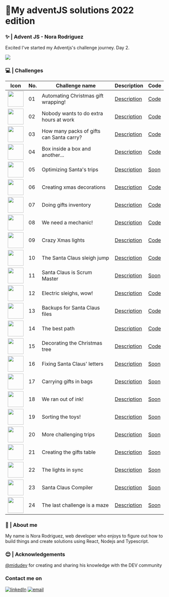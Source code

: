 # 🎄My adventJS solutions 2022 edition

### ✨ | Advent JS - Nora Rodriguez

Excited I've started my Adventjs's challenge journey. Day 2.

<img src='https://user-images.githubusercontent.com/94259578/205131298-f8a55888-6bd6-4445-af8d-4dbb7af3236b.png'/>

### 💻️ | Challenges

| Icon                                                                                                                                                                                              | No. | Challenge name                           | Description                                                       | Code                                                                                                   |
| ------------------------------------------------------------------------------------------------------------------------------------------------------------------------------------------------- | --- | ---------------------------------------- | ----------------------------------------------------------------- | ------------------------------------------------------------------------------------------------------ |
| <img style="width:50px" src='https://camo.githubusercontent.com/92d1311ec63de8a4ff571c54f8cffa88efa5bfdac3a7545b911a16cfc4afb2eb/68747470733a2f2f692e696d6775722e636f6d2f357a4c46634e662e706e67'> | 01  | Automating Christmas gift wrapping!      | <a href='https://adventjs.dev/challenges/2022/1'>Description</a>  | <a href='https://github.com/noravers/adventjs-2023-Javascript/blob/main/challenge01/index.js'>Code</a> |
| <img style="width:50px" src='https://camo.githubusercontent.com/9917cf60d2c70a457e511df2a09446e74bec7d7f2bb6c6738583bf1a770b76c7/68747470733a2f2f692e696d6775722e636f6d2f6b4978534b444c2e706e67'> | 02  | Nobody wants to do extra hours at work   | <a href='https://adventjs.dev/challenges/2022/2'>Description</a>  | <a href='https://github.com/noravers/adventjs-2023-Javascript/blob/main/challenge02/index.js'>Code</a> |
| <img style="width:50px" src='https://camo.githubusercontent.com/9e3b78711dd624deeb7e5af9afa9ca9520961b65a3d78c23a4a038da3fa79a9d/68747470733a2f2f692e696d6775722e636f6d2f584379773055382e706e67'> | 03  | How many packs of gifts can Santa carry? | <a href='https://adventjs.dev/challenges/2022/3'>Description</a>  | <a href='https://github.com/noravers/adventjs-2023-Javascript/blob/main/challenge03/index.js'>Code</a> |
| <img style="width:50px" src='https://camo.githubusercontent.com/82c4936126d7957bb8f4d0d1e33f5378658435d1471645b893446c27e15e61c0/68747470733a2f2f692e696d6775722e636f6d2f4c3835704845372e706e67'> | 04  | Box inside a box and another...          | <a href='https://adventjs.dev/challenges/2022/4'>Description</a>  | <a href='https://github.com/noravers/adventjs-2023-Javascript/blob/main/challenge04/index.js'>Code</a> |
| <img style="width:50px" src='https://camo.githubusercontent.com/7e417277c994a39ba30fb73a91d23fcc4be77886add5cab09f75d083186f7e23/68747470733a2f2f692e696d6775722e636f6d2f79375a306b36772e706e67'> | 05  | Optimizing Santa's trips                 | <a href='https://adventjs.dev/challenges/2022/5'>Description</a>  | <a href=''>Soon</a>                                                                                    |
| <img style="width:50px" src='https://camo.githubusercontent.com/709440305571e42110759f59d9c5af0bf2089b5298d62a5d2e49831bfaafb1be/68747470733a2f2f692e696d6775722e636f6d2f685273524d74312e706e67'> | 06  | Creating xmas decorations                | <a href='https://adventjs.dev/challenges/2022/6'>Description</a>  | <a href='https://github.com/noravers/adventjs-2023-Javascript/blob/main/challenge06/index.js'>Code</a> |
| <img style="width:50px" src='https://camo.githubusercontent.com/1bc140fe01fd0a3f1469d2193d099ce5e79f7fb2b8cc5adb5d0f92b1a1d9811a/68747470733a2f2f692e696d6775722e636f6d2f53566e524e34472e706e67'> | 07  | Doing gifts inventory                    | <a href='https://adventjs.dev/challenges/2022/7'>Description</a>  | <a href='https://github.com/noravers/adventjs-2023-Javascript/blob/main/challenge07/index.js'>Code</a> |
| <img style="width:50px" src='https://camo.githubusercontent.com/d5abc4e48752cc1087b24d8087f9eac61f55b78ee5869625945dbb75a0770fe0/68747470733a2f2f692e696d6775722e636f6d2f73616d717167582e706e67'> | 08  | We need a mechanic!                      | <a href='https://adventjs.dev/challenges/2022/8'>Description</a>  | <a href='https://github.com/noravers/adventjs-2023-Javascript/blob/main/challenge08/index.js'>Code</a> |
| <img style="width:50px" src='https://camo.githubusercontent.com/6963011ad2eb37cfd90309c6df88607521493660f30a6484538ee5ec3da17141/68747470733a2f2f692e696d6775722e636f6d2f306d6b6b6258782e706e67'> | 09  | Crazy Xmas lights                        | <a href='https://adventjs.dev/challenges/2022/9'>Description</a>  | <a href='https://github.com/noravers/adventjs-2023-Javascript/blob/main/challenge09/index.js'>Code</a> |
| <img style="width:50px" src='https://camo.githubusercontent.com/13a6617006d8b8ee4269763c14dc20d4239ab3f5e820575843cb808e0c330833/68747470733a2f2f692e696d6775722e636f6d2f5a3843545050782e706e67'> | 10  | The Santa Claus sleigh jump              | <a href='https://adventjs.dev/challenges/2022/10'>Description</a> | <a href='https://github.com/noravers/adventjs-2023-Javascript/blob/main/challenge10/index.js'>Code</a> |
| <img style="width:50px" src='https://camo.githubusercontent.com/71a0c532f63de6a3907d8a663811a641aa10f3ea19864457eee46c4ccfef612d/68747470733a2f2f692e696d6775722e636f6d2f706a7a77306d412e706e67'> | 11  | Santa Claus is Scrum Master              | <a href='https://adventjs.dev/challenges/2022/11'>Description</a> | <a href=''>Soon</a>                                                                                    |
| <img style="width:50px" src='https://camo.githubusercontent.com/d4d283fc7359d77d7f7270b3c55998cedb6125395ba1b3e9e9bd3d5ff5f45e08/68747470733a2f2f692e696d6775722e636f6d2f497937466e5a482e706e67'> | 12  | Electric sleighs, wow!                   | <a href='https://adventjs.dev/challenges/2022/12'>Description</a> | <a href='https://github.com/noravers/adventjs-2023-Javascript/blob/main/challenge12/index.js'>Code</a> |
| <img style="width:50px" src='https://camo.githubusercontent.com/6c3ab59c84ca23ad8b7b4691be5b5f07bec9c37fe8f3c227ceb718aebcf458cf/68747470733a2f2f692e696d6775722e636f6d2f4d654a5a6f36752e706e67'> | 13  | Backups for Santa Claus files            | <a href='https://adventjs.dev/challenges/2022/13'>Description</a> | <a href='https://github.com/noravers/adventjs-2023-Javascript/blob/main/challenge13/index.js'>Code</a>                                                                                    |
| <img style="width:50px" src='https://camo.githubusercontent.com/42777fa4859bebda91314cb71b089b2cc9cb2a9322966ecfce2f6632d8bfa0eb/68747470733a2f2f692e696d6775722e636f6d2f57433547514e362e706e67'> | 14  | The best path                            | <a href='https://adventjs.dev/challenges/2022/14'>Description</a> | <a href='https://github.com/noravers/adventjs-2023-Javascript/blob/main/challenge14/index.js'>Code</a>                                                                                    |
| <img style="width:50px" src='https://camo.githubusercontent.com/bffd5b1ba3a7d9079d33eba8145f158b53d4f21cdc423c454c26af6403b31dde/68747470733a2f2f692e696d6775722e636f6d2f313074706d4b4a2e706e67'> | 15  | Decorating the Christmas tree            | <a href='https://adventjs.dev/challenges/2022/15'>Description</a> | <a href='https://github.com/noravers/adventjs-2023-Javascript/blob/main/challenge15/index.js'>Code</a>                                                                                    |
| <img style="width:50px" src='https://camo.githubusercontent.com/628cb8dd45dc5b2091c567bddea910b5649dd20e0736520fe20ce69dc89fd696/68747470733a2f2f692e696d6775722e636f6d2f37777a6f4839512e706e67'> | 16  | Fixing Santa Claus' letters              | <a href='https://adventjs.dev/challenges/2022/16'>Description</a> | <a href=''>Soon</a>                                                                                    |
| <img style="width:50px" src='https://camo.githubusercontent.com/78570b7d808e59d71ab349155b08b709c513a01c37b410c87d7f1f76d68e2b81/68747470733a2f2f692e696d6775722e636f6d2f3164374e5a33332e706e67'> | 17  | Carrying gifts in bags                   | <a href='https://adventjs.dev/challenges/2022/17'>Description</a> | <a href=''>Soon</a>                                                                                    |
| <img style="width:50px" src='https://camo.githubusercontent.com/923a972fbe1f555cc14935b7abe95f3596b07e40df18c8c8f3d8b47b1ab5016d/68747470733a2f2f692e696d6775722e636f6d2f354530726a62562e706e67'> | 18  | We ran out of ink!                       | <a href='https://adventjs.dev/challenges/2022/18'>Description</a> | <a href=''>Soon</a>                                                                                    |
| <img style="width:50px" src='https://camo.githubusercontent.com/2fa0ef7bbb15e627cadd1213de5e2171dee28d456548b04b952fdb231d35425d/68747470733a2f2f692e696d6775722e636f6d2f686242754a5a482e706e67'> | 19  | Sorting the toys!                        | <a href='https://adventjs.dev/challenges/2022/19'>Description</a> | <a href=''>Soon</a>                                                                                    |
| <img style="width:50px" src='https://camo.githubusercontent.com/c311385116bcc2ff6e4dcec3868cbf766f8e3ce9401197f324ffc7629008aca5/68747470733a2f2f692e696d6775722e636f6d2f595742775659322e706e67'> | 20  | More challenging trips                   | <a href='https://adventjs.dev/challenges/2022/20'>Description</a> | <a href=''>Soon</a>                                                                                    |
| <img style="width:50px" src='https://camo.githubusercontent.com/eb92c3116542bb64af2831e67ad9634c5031864b2fb0ab5d797b670ca7cb821b/68747470733a2f2f692e696d6775722e636f6d2f396579784146482e706e67'> | 21  | Creating the gifts table                 | <a href='https://adventjs.dev/challenges/2022/21'>Description</a> | <a href=''>Soon</a>                                                                                    |
| <img style="width:50px" src='https://camo.githubusercontent.com/442fafeaa247470361599755aba5ce3ce0d4b5ea9a8c5c45238a4e9933690c13/68747470733a2f2f692e696d6775722e636f6d2f73414e7837766f2e706e67'> | 22  | The lights in sync                       | <a href='https://adventjs.dev/challenges/2022/22'>Description</a> | <a href=''>Soon</a>                                                                                    |
| <img style="width:50px" src='https://camo.githubusercontent.com/0b7c2f219668f29caae18f6bb9a3272a36b43d4eb64aed46ed0e63bcd904e973/68747470733a2f2f692e696d6775722e636f6d2f385545454d79482e706e67'> | 23  | Santa Claus Compiler                     | <a href='https://adventjs.dev/challenges/2022/23'>Description</a> | <a href=''>Soon</a>                                                                                    |
| <img style="width:50px" src='https://camo.githubusercontent.com/9ca5822a8eee54a05357fa687bce8532fb85f4dffec1ea9d60f6884cdb117586/68747470733a2f2f692e696d6775722e636f6d2f466d5863566d732e706e67'> | 24  | The last challenge is a maze             | <a href='https://adventjs.dev/challenges/2022/24'>Description</a> | <a href=''>Soon</a>                                                                                    |

### 👋 | About me

My name is Nora Rodriguez, web developer who enjoys to figure out how to build things and create solutions using React, Nodejs and Typescript.

### 😊 | Acknowledgements

<a href='https://twitter.com/midudev'>@midudev</a> for creating and sharing his knowledge with the DEV community

###

### Contact me on

<a href="https://www.linkedin.com/in/nora-rodriguez-b90947248/" target="_blank" rel="noreferrer">![linkedIn](https://img.shields.io/badge/linkedin-0078D6?style=for-the-badge&logo=linkedin&logoColor=white)</a> <a href="mailto:gia.drago4@gmail.com" target="_blank" rel="noreferrer">![email](https://img.shields.io/badge/gmail-0078D6?style=for-the-badge&logo=gmail&logoColor=white)</a>
